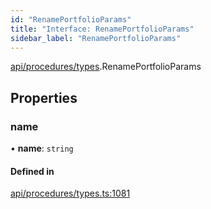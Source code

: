 ```yaml
---
id: "RenamePortfolioParams"
title: "Interface: RenamePortfolioParams"
sidebar_label: "RenamePortfolioParams"
---
```


[api/procedures/types](../../../../../modules/API/Procedures/Types/Types.md).RenamePortfolioParams

## Properties

### name

• **name**: `string`

#### Defined in

[api/procedures/types.ts:1081](https://github.com/PolymeshAssociation/polymesh-sdk/blob/968f8d70c/src/api/procedures/types.ts#L1081)
